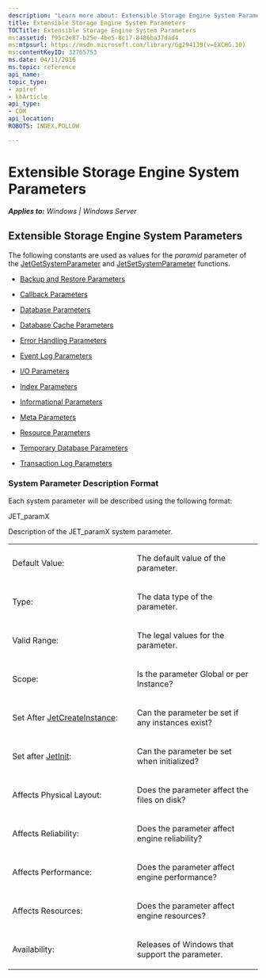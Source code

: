 ```yaml
---
description: "Learn more about: Extensible Storage Engine System Parameters"
title: Extensible Storage Engine System Parameters
TOCTitle: Extensible Storage Engine System Parameters
ms:assetid: f95c2e87-b25e-4be5-8c17-8486ba37dad4
ms:mtpsurl: https://msdn.microsoft.com/library/Gg294139(v=EXCHG.10)
ms:contentKeyID: 32765753
ms.date: 04/11/2016
ms.topic: reference
api_name: 
topic_type: 
- apiref
- kbArticle
api_type: 
- COM
api_location: 
ROBOTS: INDEX,FOLLOW

---
```


# Extensible Storage Engine System Parameters


_**Applies to:** Windows | Windows Server_

## Extensible Storage Engine System Parameters

The following constants are used as values for the *paramid* parameter of the [JetGetSystemParameter](./jetgetsystemparameter-function.md) and [JetSetSystemParameter](./jetsetsystemparameter-function.md) functions.

  - [Backup and Restore Parameters](./backup-and-restore-parameters.md)

  - [Callback Parameters](./callback-parameters.md)

  - [Database Parameters](./database-parameters.md)

  - [Database Cache Parameters](./database-cache-parameters.md)

  - [Error Handling Parameters](./error-handling-parameters.md)

  - [Event Log Parameters](./event-log-parameters.md)

  - [I/O Parameters](./i-o-parameters.md)

  - [Index Parameters](./index-parameters.md)

  - [Informational Parameters](./informational-parameters.md)

  - [Meta Parameters](./meta-parameters.md)

  - [Resource Parameters](./resource-parameters.md)

  - [Temporary Database Parameters](./temporary-database-parameters.md)

  - [Transaction Log Parameters](./transaction-log-parameters.md)

### System Parameter Description Format

Each system parameter will be described using the following format:

JET_paramX

Description of the JET_paramX system parameter.

<table>
<colgroup>
<col style="width: 50%" />
<col style="width: 50%" />
</colgroup>
<tbody>
<tr class="odd">
<td><p>Default Value:</p></td>
<td><p>The default value of the parameter.</p></td>
</tr>
<tr class="even">
<td><p>Type:</p></td>
<td><p>The data type of the parameter.</p></td>
</tr>
<tr class="odd">
<td><p>Valid Range:</p></td>
<td><p>The legal values for the parameter.</p></td>
</tr>
<tr class="even">
<td><p>Scope:</p></td>
<td><p>Is the parameter Global or per Instance?</p></td>
</tr>
<tr class="odd">
<td><p>Set After <a href="gg269354(v=exchg.10).md">JetCreateInstance</a>:</p></td>
<td><p>Can the parameter be set if any instances exist?</p></td>
</tr>
<tr class="even">
<td><p>Set after <a href="gg294068(v=exchg.10).md">JetInit</a>:</p></td>
<td><p>Can the parameter be set when initialized?</p></td>
</tr>
<tr class="odd">
<td><p>Affects Physical Layout:</p></td>
<td><p>Does the parameter affect the files on disk?</p></td>
</tr>
<tr class="even">
<td><p>Affects Reliability:</p></td>
<td><p>Does the parameter affect engine reliability?</p></td>
</tr>
<tr class="odd">
<td><p>Affects Performance:</p></td>
<td><p>Does the parameter affect engine performance?</p></td>
</tr>
<tr class="even">
<td><p>Affects Resources:</p></td>
<td><p>Does the parameter affect engine resources?</p></td>
</tr>
<tr class="odd">
<td><p>Availability:</p></td>
<td><p>Releases of Windows that support the parameter.</p></td>
</tr>
</tbody>
</table>
